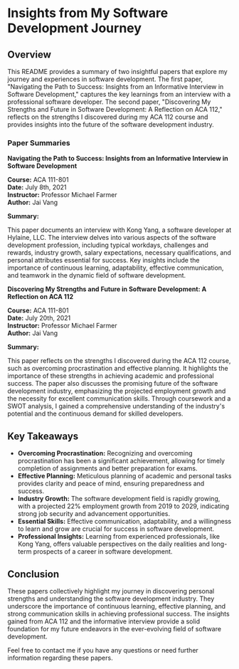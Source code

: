 # Insights from My Software Development Journey

## Overview

This README provides a summary of two insightful papers that explore my journey and experiences in software development. The first paper, "Navigating the Path to Success: Insights from an Informative Interview in Software Development," captures the key learnings from an interview with a professional software developer. The second paper, "Discovering My Strengths and Future in Software Development: A Reflection on ACA 112," reflects on the strengths I discovered during my ACA 112 course and provides insights into the future of the software development industry.

### Paper Summaries

**Navigating the Path to Success: Insights from an Informative Interview in Software Development**

**Course:** ACA 111-801  
**Date:** July 8th, 2021  
**Instructor:** Professor Michael Farmer  
**Author:** Jai Vang

**Summary:**

This paper documents an interview with Kong Yang, a software developer at Hylaine, LLC. The interview delves into various aspects of the software development profession, including typical workdays, challenges and rewards, industry growth, salary expectations, necessary qualifications, and personal attributes essential for success. Key insights include the importance of continuous learning, adaptability, effective communication, and teamwork in the dynamic field of software development.

**Discovering My Strengths and Future in Software Development: A Reflection on ACA 112**

**Course:** ACA 111-801  
**Date:** July 20th, 2021  
**Instructor:** Professor Michael Farmer  
**Author:** Jai Vang

**Summary:**

This paper reflects on the strengths I discovered during the ACA 112 course, such as overcoming procrastination and effective planning. It highlights the importance of these strengths in achieving academic and professional success. The paper also discusses the promising future of the software development industry, emphasizing the projected employment growth and the necessity for excellent communication skills. Through coursework and a SWOT analysis, I gained a comprehensive understanding of the industry's potential and the continuous demand for skilled developers.

## Key Takeaways

- **Overcoming Procrastination:** Recognizing and overcoming procrastination has been a significant achievement, allowing for timely completion of assignments and better preparation for exams.
- **Effective Planning:** Meticulous planning of academic and personal tasks provides clarity and peace of mind, ensuring preparedness and success.
- **Industry Growth:** The software development field is rapidly growing, with a projected 22% employment growth from 2019 to 2029, indicating strong job security and advancement opportunities.
- **Essential Skills:** Effective communication, adaptability, and a willingness to learn and grow are crucial for success in software development.
- **Professional Insights:** Learning from experienced professionals, like Kong Yang, offers valuable perspectives on the daily realities and long-term prospects of a career in software development.

## Conclusion

These papers collectively highlight my journey in discovering personal strengths and understanding the software development industry. They underscore the importance of continuous learning, effective planning, and strong communication skills in achieving professional success. The insights gained from ACA 112 and the informative interview provide a solid foundation for my future endeavors in the ever-evolving field of software development.

Feel free to contact me if you have any questions or need further information regarding these papers.
